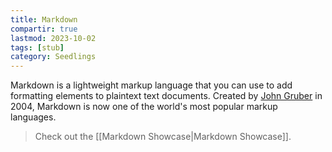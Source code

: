 ```yaml
---
title: Markdown
compartir: true
lastmod: 2023-10-02
tags: [stub]
category: Seedlings
---
```

Markdown is a lightweight markup language that you can use to add formatting elements to plaintext text documents. Created by [John Gruber](https://daringfireball.net/projects/markdown/) in 2004, Markdown is now one of the world's most popular markup languages.

> Check out the [[Markdown Showcase|Markdown Showcase]].
